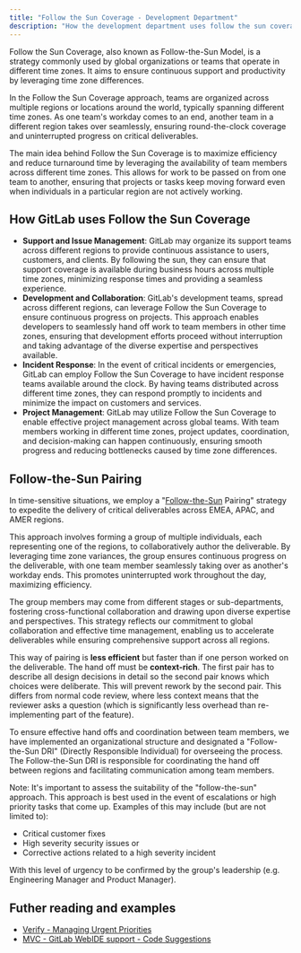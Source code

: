 ```yaml
---
title: "Follow the Sun Coverage - Development Department"
description: "How the development department uses follow the sun coverage and pairing"
---
```


Follow the Sun Coverage, also known as Follow-the-Sun Model, is a strategy commonly used by global organizations or teams that operate in different time zones. It aims to ensure continuous support and productivity by leveraging time zone differences.

In the Follow the Sun Coverage approach, teams are organized across multiple regions or locations around the world, typically spanning different time zones. As one team's workday comes to an end, another team in a different region takes over seamlessly, ensuring round-the-clock coverage and uninterrupted progress on critical deliverables.

The main idea behind Follow the Sun Coverage is to maximize efficiency and reduce turnaround time by leveraging the availability of team members across different time zones. This allows for work to be passed on from one team to another, ensuring that projects or tasks keep moving forward even when individuals in a particular region are not actively working.

## How GitLab uses Follow the Sun Coverage

- **Support and Issue Management**: GitLab may organize its support teams across different regions to provide continuous assistance to users, customers, and clients. By following the sun, they can ensure that support coverage is available during business hours across multiple time zones, minimizing response times and providing a seamless experience.
- **Development and Collaboration**: GitLab's development teams, spread across different regions, can leverage Follow the Sun Coverage to ensure continuous progress on projects. This approach enables developers to seamlessly hand off work to team members in other time zones, ensuring that development efforts proceed without interruption and taking advantage of the diverse expertise and perspectives available.
- **Incident Response**: In the event of critical incidents or emergencies, GitLab can employ Follow the Sun Coverage to have incident response teams available around the clock. By having teams distributed across different time zones, they can respond promptly to incidents and minimize the impact on customers and services.
- **Project Management**: GitLab may utilize Follow the Sun Coverage to enable effective project management across global teams. With team members working in different time zones, project updates, coordination, and decision-making can happen continuously, ensuring smooth progress and reducing bottlenecks caused by time zone differences.

## Follow-the-Sun Pairing

In time-sensitive situations, we employ a "[Follow-the-Sun](https://www.lucidchart.com/blog/follow-the-sun-model) Pairing" strategy to expedite the delivery of critical deliverables across EMEA, APAC, and AMER regions.

This approach involves forming a group of multiple individuals, each representing one of the regions, to collaboratively author the deliverable. By leveraging time zone variances, the group ensures continuous progress on the deliverable, with one team member seamlessly taking over as another's workday ends. This promotes uninterrupted work throughout the day, maximizing efficiency.

The group members may come from different stages or sub-departments, fostering cross-functional collaboration and drawing upon diverse expertise and perspectives. This strategy reflects our commitment to global collaboration and effective time management, enabling us to accelerate deliverables while ensuring comprehensive support across all regions.

This way of pairing is **less efficient** but faster than if one person worked on the deliverable. The hand off must be **context-rich**. The first pair has to describe all design decisions in detail so the second pair knows which choices were deliberate. This will prevent rework by the second pair. This differs from normal code review, where less context means that the reviewer asks a question (which is significantly less overhead than re-implementing part of the feature).

To ensure effective hand offs and coordination between team members, we have implemented an organizational structure and designated a "Follow-the-Sun DRI" (Directly Responsible Individual) for overseeing the process. The Follow-the-Sun DRI is responsible for coordinating the hand off between regions and facilitating communication among team members.

Note: It's important to assess the suitability of the "follow-the-sun" approach. This approach is best used in the event of escalations or high priority tasks that come up. Examples of this may include (but are not limited to):

- Critical customer fixes
- High severity security issues or
- Corrective actions related to a high severity incident

With this level of urgency to be confirmed by the group's leadership (e.g. Engineering Manager and Product Manager).

## Futher reading and examples

- [Verify - Managing Urgent Priorities](/handbook/engineering/development/ops/verify/#managing-urgent-priorities)
- [MVC - GitLab WebIDE support - Code Suggestions](https://gitlab.com/groups/gitlab-org/-/epics/10549)
